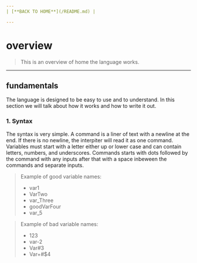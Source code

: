 ```yaml
---
| [**BACK TO HOME**](/README.md) |

---
```

# overview
> This is an overview of home the language works.

---
## fundamentals
The language is designed to be easy to use and to understand.
In this section we will talk about how it works and how to write it out.
### 1. Syntax
The syntax is very simple. A command is a liner of text with a newline at the end.
If there is no newline, the interpiter will read it as one command. Variables must start with a letter either up or lower case
and can contain letters, numbers, and underscores. Commands starts with dots followed by the command with any inputs after that with
a space inbeween the commands and separate inputs.
> Example of good variable names:
> * var1
> * VarTwo
> * var_Three
> * goodVarFour
> * var_5

> Example of bad variable names:
> * 123
> * var-2
> * Var#3
> * Var\+#$4